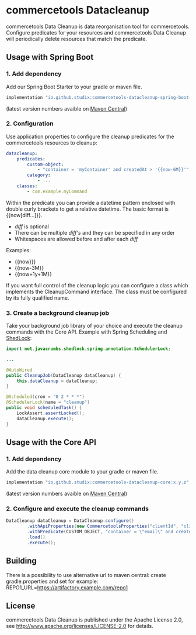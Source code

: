 # commercetools Datacleanup

commercetools Data Cleanup is data reorganisation tool for commercetools. Configure predicates for your resources and commercetools Data Cleanup will periodically delete resources that match the predicate.

## Usage with Spring Boot

### 1. Add dependency

Add our Spring Boot Starter to your gradle or maven file.

```groovy
implementation "io.github.studix:commercetools-datacleanup-spring-boot-starter:x.y.z"
```

(latest version numbers avaible on [Maven Central](https://central.sonatype.com/search?namespace=io.github.studix&name=commercetools-datacleanup-spring-boot-starter))

### 2. Configuration

Use application properties to configure the cleanup predicates for the commercetools resources to cleanup:

```yaml
datacleanup:
    predicates:
        custom-object:
            - "container = 'myContainer' and createdAt > '{{now-6M}}'"
        category:
            - ...
    classes:
        - com.example.myCommand

```

Within the predicate you can provide a datetime pattern enclosed with double curly brackets to get a relative datetime. The basic format is {{now[diff...]}}.

- _diff_ is optional
- There can be multiple _diff's_ and they can be specified in any order
- Whitespaces are allowed before and after each _diff_

Examples:

- {{now}}}
- {{now-3M}}
- {{now+1y+1M}}

If you want full control of the cleanup logic you can configure a class which implements the CleanupCommand interface. The class must be configured by its fully qualified name.

### 3. Create a background cleanup job

Take your background job library of your choice and execute the cleanup commands with the Core API.
Example with Spring Scheduling and [ShedLock](https://github.com/lukas-krecan/ShedLock):

```java
import net.javacrumbs.shedlock.spring.annotation.SchedulerLock;

...

@AutoWired
public CleanupJob(DataCleanup dataCleanup) {
    this.dataCleanup = dataCleanup;
}

@Scheduled(cron = "0 2 * * *")
@SchedulerLock(name = "cleanup")
public void scheduledTask() {
    LockAssert.assertLocked();
    dataCleanup.execute();
}
```

## Usage with the Core API

### 1. Add dependency

Add the data cleanup core module to your gradle or maven file.

```groovy
implementation "io.github.studix:commercetools-datacleanup-core:x.y.z"
```

(latest version numbers avaible on [Maven Central](https://central.sonatype.com/search?namespace=io.github.studix&name=commercetools-datacleanup-core))

### 2. Configure and execute the cleanup commands

```java
DataCleanup dataCleanup = DataCleanup.configure()
        .withApiProperties(new CommercetoolsProperties("clientId", "clientSecret", "apiUrl", "authUrl", "projectKey"))
        .withPredicate(CUSTOM_OBJECT, "container = \"email\" and createdAt > \"2024 - 08 - 28T08:25:59.157Z\"")
        .load()
        .execute();
```

## Building

There is a possibility to use alternative url to maven central:
create gradle.properties and set for example:
REPO1_URL=https://artifactory.example.com/repo1

## License

commercetools Data Cleanup is published under the Apache License 2.0, see http://www.apache.org/licenses/LICENSE-2.0 for details.
